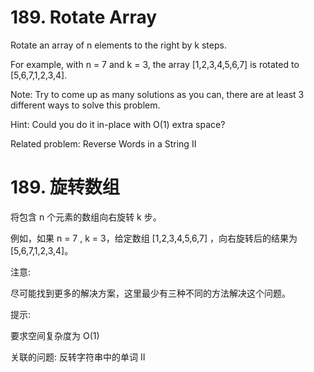 # 189. Rotate Array
Rotate an array of n elements to the right by k steps.

For example, with n = 7 and k = 3, the array [1,2,3,4,5,6,7] is rotated to [5,6,7,1,2,3,4].

Note:
Try to come up as many solutions as you can, there are at least 3 different ways to solve this problem.

Hint:
Could you do it in-place with O(1) extra space?

Related problem: Reverse Words in a String II

# 189. 旋转数组
将包含 n 个元素的数组向右旋转 k 步。

例如，如果  n = 7 ,  k = 3，给定数组  [1,2,3,4,5,6,7]  ，向右旋转后的结果为 [5,6,7,1,2,3,4]。

注意:

尽可能找到更多的解决方案，这里最少有三种不同的方法解决这个问题。

提示:

要求空间复杂度为 O(1)

关联的问题: 反转字符串中的单词 II

